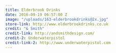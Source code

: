 ```yaml
---
title: Elderbrook Drinks
date: 2016-09-19 06:57:00 Z
image: "/uploads/163-elderbrookdrinks@2x.jpg"
store-link: http://www.elderbrookdrinks.co.uk
credit: "& Smith"
credit-link: http://andsmithdesign.com/
credit-2: Underwaterpistol
credit-link-2: http://www.underwaterpistol.com
---
```


